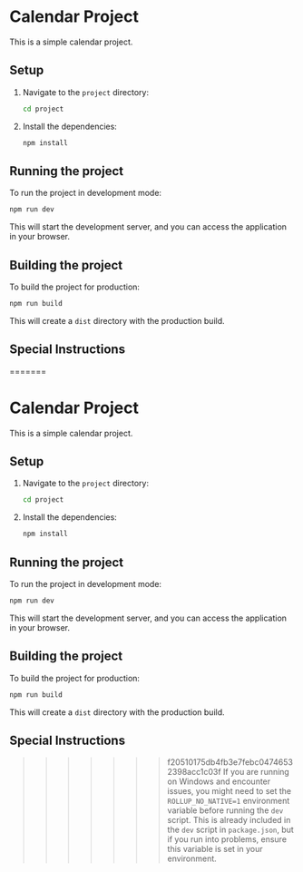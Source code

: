 
# Calendar Project

This is a simple calendar project.

## Setup

1. Navigate to the `project` directory:

   ```bash
   cd project
   ```

2. Install the dependencies:

   ```bash
   npm install
   ```

## Running the project

To run the project in development mode:

```bash
npm run dev
```

This will start the development server, and you can access the application in your browser.

## Building the project

To build the project for production:

```bash
npm run build
```

This will create a `dist` directory with the production build.

## Special Instructions

=======
# Calendar Project

This is a simple calendar project.

## Setup

1. Navigate to the `project` directory:

   ```bash
   cd project
   ```

2. Install the dependencies:

   ```bash
   npm install
   ```

## Running the project

To run the project in development mode:

```bash
npm run dev
```

This will start the development server, and you can access the application in your browser.

## Building the project

To build the project for production:

```bash
npm run build
```

This will create a `dist` directory with the production build.

## Special Instructions

>>>>>>> f20510175db4fb3e7febc04746532398acc1c03f
If you are running on Windows and encounter issues, you might need to set the `ROLLUP_NO_NATIVE=1` environment variable before running the `dev` script. This is already included in the `dev` script in `package.json`, but if you run into problems, ensure this variable is set in your environment. 